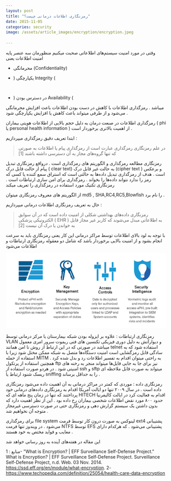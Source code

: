 ```yaml
---
layout: post
title: "رمزنگاری اطلاعات درمانی چیست؟"
date: 2015-11-05
categories: security
image: /assets/article_images/encryption/encryption.jpeg

---
```

وقتی در مورد امنیت سیستم‌های اطلاعاتی صحبت میکنیم منظورمان سه عنصر پایه امنیت اطلاعات یعنی 

+ محرمانگی (‫‪Confidentiality‬‬)


+ یکپارچگی ‫(‬ ‫‪Integrity‬‬ ‫)

‬
+  در دسترس بودن ‫(‬ ‫‪Availability‬‬ ‫)

میباشد  . 
رمزگذاری اطلاعات با کاهش در دست بودن اطلاعات باعث افزایش محرمانگی می‌شود  و از طرفی میتواند باعث کاهش یا افزایش یکپارچگی شود . 

رمزگذاری اطلاعات در صنعت درمان به دلیل حجم بالایی از اطلاعات هویتی بیماران ( phi یا personal health information )  از اهمیت بالاتری برخوردار است . 

ابتدا تعریف دقیق رمزگذاری میپردازیم : 

>در علم رمزنگاری رمزگذاری عبارت است از رمزگذاری پیام یا اطلاعات به صورتی که تنها گروه‌های مجاز به آن دسترسی داشته باشند [1]

رمزنگاری مطالعه رمزگذاری و الگوریتم های رمزگذاری است . در‌واقع رمزنگاری تبدیل پیام از حالت قابل درک ( clear text) به حالت غیر قابل درک (cipher text ) و برعکس است . هدف از رمزگذاری تبدیل داده‌ها به حالتی است که استراق سمع کننده یا کسی که رمز را ندارد نتواند داده‌ها را بخواند . رمزگداری برای امن سازی ارتباطات است . رمزنگاری تکنیک مورد استفاده در رمزگذاری را تعریف میکند 

از الگوریتم های معروف رمزنگاری میتوان md5 , SHA,RC4,RC5,Blowfish  را نام برد . 

حال به تعریف رمزنگاری اطلاعات درمانی میپردازیم : 
>رمزنگاری داده‌های بهداشتی شکلی از امنیت داده است که در آن سوابق الکترونیکی پزشکی ( EHR ) به اطلاعاتی مبدل می‌شوند که کاربر غیر مجاز قابل به خواندن یا درک آن نیست [2]

با توجه به لود بالای اطلاعات توسط مراکز درمانی این کار یعنی رمزنگاری باید به سرعت انجام بشود و از امنیت بالایی برخوردار باشد که شامل دو معقوله رمزنگاری ارتباطات و اطلاعات می‌شود 

![HITECH RULES](/assets/article_images/encryption/vormetric-protects-ePHI-2015-0311.png "Logo Title Text 1")

رمزنگاری ارتباطات : علاوه بر ایزوله بودن شبکه بیمارستان یا مرکز درمانی توسط VLAN و دیوارآتش به دلیل دوری فیزیکی تکنسین های فنی ریموت سرور امری معمول میباشد  در صورتی که در این ارتباط از روش نا امن همانند telnet استفاده شود که به سادگی قابل رمزگشایی است امنیت دستگاه‌ها متصل به شبکه ممکن مختل شود زیرا با استفاده از حمله MITM  به راحتی میتوان اقدام به تفسیر اطلاعات رد و بدل شده کرد . 
همچنین استفاده از پرتکول ftp نیز برای جا به جایی فایل‌ها میتواند منجر به رخنه های امنیتی شود . 
در هردو صورت استفاده از ssh و sftp میتواند به صورت قابل ملاحظه ای ریسک شنود ارتباط یا sniffing را به حداقل برساند . 

رمزنگاری داده : 
موردی که کمتر در مراکز درمانی به آن اهمیت داده می‌شود رمزنگاری داده است . در سال ۲۰۰۹ تنها دو ایالت آمریکا اقدام به رمزنگاری داده‌های درمانی خود پرداختند که تنها در زمان پنج ماهه ای که HITECH اقدام به فعالیت کرد در ایالت کالیفرنیا  حدود ۸۰۰ مورد نقض اطلاعات شخصی بیماران رخ داده بود . 
این از نظر اهمیت دارد که بدون داشتن یک سیستم گزارش دهی و رمزنگاری حتی در صورت دسترسی غیرمجاز متوجه آن نخواهیم شد . 

برای رمزگذاری file system لینوکس به صورت درون کار  توسط فرمت ext4 پشتیبانی می‌شود . در ویندوز تنها فرمت NTFS  توسط EFS  پشتیبانی می‌شود . که هرکدام دارای معایب و فواید مختص به خود هستند . 

این مقاله در هفته‌های آینده به روز رسانی خواهد شد 

منابع : 
1- "What is Encryption? | EFF Surveillance Self-Defense Project." What is Encryption? | EFF Surveillance Self-Defense Project. Surveillance Self-Defense Project, n.d. Web. 03 Nov. 2014. <https://ssd.eff.org/en/module/what-encryption>.
2- https://www.techopedia.com/definition/25054/health-care-data-encryption
